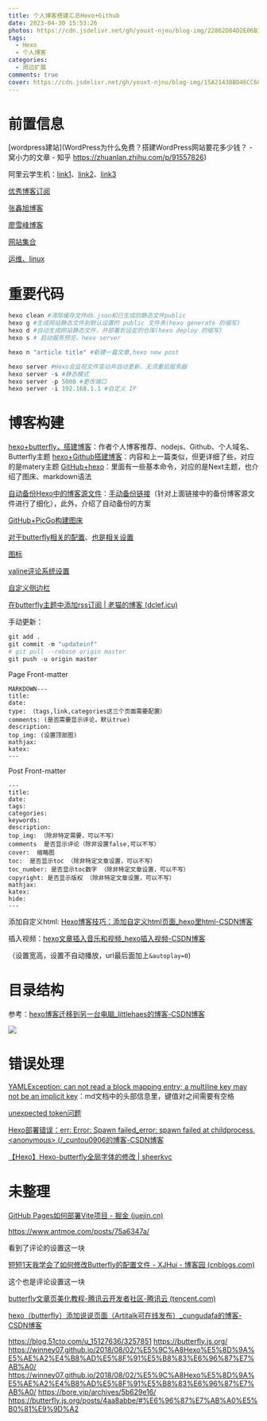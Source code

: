 ```yaml
---
title: 个人博客搭建汇总Hexo+Github
date: 2023-04-30 15:53:26
photos: https://cdn.jsdelivr.net/gh/youxt-njnu/blog-img/22862D84D2E06B14286B09ABF9A53B72.jpg
tags: 
  - Hexo
  - 个人博客
categories:   
  - 周边扩展
comments: true
cover: https://cdn.jsdelivr.net/gh/youxt-njnu/blog-img/15A21438BD46CC6CF21998480FDA2C83.jpg
---
```

# 前置信息

[wordpress建站](WordPress为什么免费？搭建WordPress网站要花多少钱？ - 窝小力的文章 - 知乎 https://zhuanlan.zhihu.com/p/91557826)

阿里云学生机：[link1](https://developer.aliyun.com/article/872989)、[link2](https://developer.aliyun.com/plan/student)、[link3](https://developer.aliyun.com/article/766669)

[优秀博客订阅](https://www.ohyee.cc/friends)

[张鑫旭博客](https://www.zhangxinxu.com/)

[廖雪峰博客](https://www.liaoxuefeng.com/)

[网站集合](http://www.webhub123.com/#/home/more)

[运维、linux](https://www.lutixia.cn/)

# 重要代码

```python
hexo clean #清除缓存文件db.json和已生成的静态文件public
hexo g #生成网站静态文件到默认设置的 public 文件夹(hexo generate 的缩写)
hexo d #自动生成网站静态文件，并部署到设定的仓库(hexo deploy 的缩写)
hexo s # 启动服务预览，hexo server

hexo n "article title" #新建一篇文章,hexo new post

hexo server #Hexo会监视文件变动并自动更新，无须重启服务器
hexo server -s #静态模式
hexo server -p 5000 #更改端口
hexo server -i 192.168.1.1 #自定义 IP
```

# 博客构建

[hexo+butterfly，搭建博客](https://juejin.cn/post/7111237168168697886)：作者个人博客推荐、nodejs、Github、个人域名、Butterfly主题
[hexo+Github搭建博客](https://zhuanlan.zhihu.com/p/35668237)：内容和上一篇类似，但更详细了些，对应的是matery主题
[GitHub+hexo](https://zhuanlan.zhihu.com/p/26625249)：里面有一些基本命令，对应的是Next主题，也介绍了图床、markdown语法

[自动备份Hexo中的博客源文件](https://cloud.tencent.com/developer/article/1964356)：[手动备份链接](https://blog.51cto.com/u_12877374/2853805)（针对上面链接中的备份博客源文件进行了细化），此外，介绍了自动备份的方案

[GitHub+PicGo构建图床](https://zhuanlan.zhihu.com/p/353775844)

[对于butterfly相关的配置](https://www.antmoe.com/posts/75a6347a/)、[也是相关设置](https://butterfly.js.org/posts/4aa8abbe/#Tabs)

[图标](https://fontawesome.com/)

[valine评论系统设置](https://www.iszy.cc/posts/Valine/)

[自定义侧边栏](https://butterfly.js.org/posts/ea33ab97/#%E4%BE%8B%E5%AD%90)

[在butterfly主题中添加rss订阅 | 老猫的博客 (dclef.icu)](https://dclef.icu/2022/09/24/%E5%9C%A8butterfly%E4%B8%BB%E9%A2%98%E4%B8%AD%E6%B7%BB%E5%8A%A0rss%E8%AE%A2%E9%98%85/)

手动更新：

```python
git add .
git commit -m "updateinf"
# git pull --rebase origin master
git push -u origin master
```

Page Front-matter

```
MARKDOWN---
title:
date:
type: （tags,link,categories这三个页面需要配置）
comments: (是否需要显示评论，默认true)
description:
top_img: (设置顶部图)
mathjax:
katex:
---
```

Post Front-matter

```
---
title:
date:
tags:
categories:
keywords:
description:
top_img: （除非特定需要，可以不写）
comments  是否显示评论（除非设置false,可以不写）
cover:  缩略图
toc:  是否显示toc （除非特定文章设置，可以不写）
toc_number: 是否显示toc数字 （除非特定文章设置，可以不写）
copyright: 是否显示版权 （除非特定文章设置，可以不写）
mathjax:
katex:
hide:
---
```



添加自定义html: [Hexo博客技巧：添加自定义html页面_hexo里html-CSDN博客](https://blog.csdn.net/weixin_58068682/article/details/116611715)

插入视频：[hexo文章插入音乐和视频_hexo插入视频-CSDN博客](https://blog.csdn.net/howareyou2104/article/details/106312851)

（设置宽高，设置不自动播放，url最后面加上`&autoplay=0`)



# 目录结构

参考：[hexo博客迁移到另一台电脑_littlehaes的博客-CSDN博客](https://blog.csdn.net/littlehaes/article/details/81503455)

![](https://s2.loli.net/2023/08/28/RvFk7qQjOT5IceG.png)

# 错误处理

[YAMLException: can not read a block mapping entry; a multiline key may not be an implicit key](https://blog.csdn.net/swy_swy_swy/article/details/105326420)：md文档中的头部信息里，键值对之间需要有空格

[unexpected token问题](https://one-more-tech.gitlab.io/Hexo-%E9%97%AE%E9%A2%98%E6%B1%87%E6%80%BB,%E4%BD%BF%E7%94%A8html%E5%86%99%E6%96%87%E7%AB%A0,unexpected-token%E7%AD%89%E9%97%AE%E9%A2%98/index/)

[Hexo部署错误：err: Error: Spawn failed_error: spawn failed at childprocess.&lt;anonymous&gt; (/_cuntou0906的博客-CSDN博客](https://blog.csdn.net/weixin_44231148/article/details/124075537)

[【Hexo】Hexo-butterfly全局字体的修改 | sheerkvc](https://sheerkvc.top/2022/10/02/37.hexoFontChange/)

# 未整理

[GitHub Pages如何部署Vite项目 - 掘金 (juejin.cn)](https://juejin.cn/post/7077143588093558815)



https://www.antmoe.com/posts/75a6347a/

看到了评论的设置这一块

[短短1天我学会了如何修改Butterfly的配置文件 - XJHui - 博客园 (cnblogs.com)](https://www.cnblogs.com/ldu-xingjiahui/p/12594024.html)

这个也是评论设置这一块

[butterfly文章页美化教程-腾讯云开发者社区-腾讯云 (tencent.com)](https://cloud.tencent.com/developer/article/1948596)

[hexo（butterfly）添加说说页面（Artitalk可在线发布）_cungudafa的博客-CSDN博客](https://blog.csdn.net/cungudafa/article/details/105938885)

https://blog.51cto.com/u_15127636/3257851
https://butterfly.js.org/
https://winney07.github.io/2018/08/02/%E5%9C%A8Hexo%E5%8D%9A%E5%AE%A2%E4%B8%AD%E5%8F%91%E5%B8%83%E6%96%87%E7%AB%A0/
https://winney07.github.io/2018/08/02/%E5%9C%A8Hexo%E5%8D%9A%E5%AE%A2%E4%B8%AD%E5%8F%91%E5%B8%83%E6%96%87%E7%AB%A0/
https://bore.vip/archives/5b629e16/
https://butterfly.js.org/posts/4aa8abbe/#%E6%96%87%E7%AB%A0%E5%B0%81%E9%9D%A2
